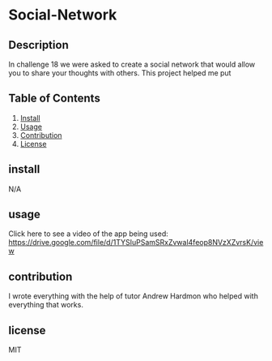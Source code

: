 # Social-Network
## Description
In challenge 18 we were asked to create a social network that would allow you to share your thoughts with others. This project helped me put 
## Table of Contents
1. [Install](#install)
2. [Usage](#usage)
3. [Contribution](#contribution)
4. [License](#license)

## install
N/A

## usage
Click here to see a video of the app being used: https://drive.google.com/file/d/1TYSIuPSamSRxZvwal4feop8NVzXZvrsK/view


## contribution
I wrote everything with the help of tutor Andrew Hardmon who helped with everything that works.

## license
MIT